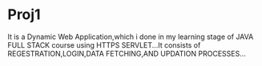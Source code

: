 # Proj1
It is a Dynamic Web Application,which i done in my learning stage of JAVA FULL STACK course using HTTPS SERVLET...It consists of REGESTRATION,LOGIN,DATA FETCHING,AND UPDATION PROCESSES...  
